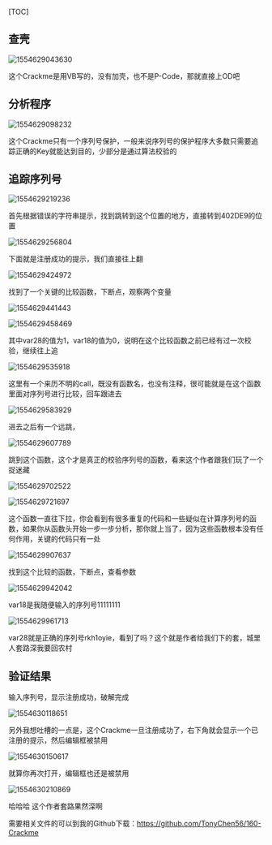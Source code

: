 [TOC]

## 查壳

![1554629043630](assets/1554629043630.png)

这个Crackme是用VB写的，没有加壳，也不是P-Code，那就直接上OD吧

## 分析程序

![1554629098232](assets/1554629098232.png)

这个Crackme只有一个序列号保护，一般来说序列号的保护程序大多数只需要追踪正确的Key就能达到目的，少部分是通过算法校验的

## 追踪序列号

![1554629219236](assets/1554629219236.png)

首先根据错误的字符串提示，找到跳转到这个位置的地方，直接转到402DE9的位置

![1554629256804](assets/1554629256804.png)

下面就是注册成功的提示，我们直接往上翻

![1554629424972](assets/1554629424972.png)

找到了一个关键的比较函数，下断点，观察两个变量

![1554629441443](assets/1554629441443.png)

![1554629458469](assets/1554629458469.png)

其中var28的值为1，var18的值为0，说明在这个比较函数之前已经有过一次校验，继续往上追

![1554629535918](assets/1554629535918.png)

这里有一个来历不明的call，既没有函数名，也没有注释，很可能就是在这个函数里面对序列号进行比较，回车跟进去

![1554629583929](assets/1554629583929.png)

进去之后有一个远跳，

![1554629607789](assets/1554629607789.png)

跳到这个函数，这个才是真正的校验序列号的函数，看来这个作者跟我们玩了一个捉迷藏

![1554629702522](assets/1554629702522.png)

![1554629721697](assets/1554629721697.png)

这个函数一直往下拉，你会看到有很多重复的代码和一些疑似在计算序列号的函数，如果你从函数头开始一步一步分析，那你就上当了，因为这些函数根本没有任何作用，关键的代码只有一处

![1554629907637](assets/1554629907637.png)

找到这个比较的函数，下断点，查看参数

![1554629942042](assets/1554629942042.png)

var18是我随便输入的序列号11111111

![1554629961713](assets/1554629961713.png)

var28就是正确的序列号rkh1oyie，看到了吗？这个就是作者给我们下的套，城里人套路深我要回农村

## 验证结果

输入序列号，显示注册成功，破解完成

![1554630118651](assets/1554630118651.png)

另外我想吐槽的一点是，这个Crackme一旦注册成功了，右下角就会显示一个已注册的提示，然后编辑框被禁用

![1554630150617](assets/1554630150617.png)

就算你再次打开，编辑框也还是被禁用

![1554630210869](assets/1554630210869.png)

哈哈哈 这个作者套路果然深啊

需要相关文件的可以到我的Github下载：https://github.com/TonyChen56/160-Crackme